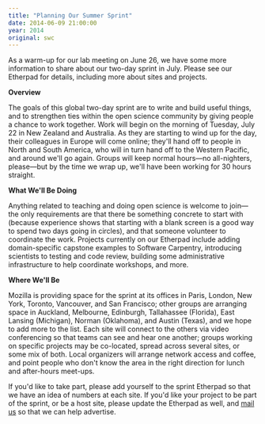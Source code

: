 ```yaml
---
title: "Planning Our Summer Sprint"
date: 2014-06-09 21:00:00
year: 2014
original: swc
---
```

<p>
  As a warm-up for our lab meeting on June 26,
  we have some more information to share
  about our two-day sprint in July.
  Please see our Etherpad for details,
  including more about sites and projects.
</p>
<p><strong>Overview</strong></p>
<p>
  The goals of this global two-day sprint are to write and build useful things,
  and to strengthen ties within the open science community by giving people a chance to work together.
  Work will begin on the morning of Tuesday, July 22 in New Zealand and Australia.
  As they are starting to wind up for the day,
  their colleagues in Europe will come online;
  they'll hand off to people in North and South America,
  who will in turn hand off to the Western Pacific, and around we'll go again.
  Groups will keep normal hours&mdash;no all-nighters, please&mdash;but by the time we wrap up,
  we'll have been working for 30 hours straight.
</p>
<p><strong>What We'll Be Doing</strong></p>
<p>
  Anything related to teaching and doing open science is welcome to join&mdash;the only requirements are that
  there be something concrete to start with
  (because experience shows that starting with a blank screen is a good way to spend two days going in circles),
  and that someone volunteer to coordinate the work.
  Projects currently on our Etherpad
  include adding domain-specific capstone examples to Software Carpentry,
  introducing scientists to testing and code review,
  building some administrative infrastructure to help coordinate workshops,
  and more.
</p>
<p><strong>Where We'll Be</strong></p>
<p>
  Mozilla is providing space for the sprint at its offices
  in Paris, London, New York, Toronto, Vancouver, and San Francisco;
  other groups are arranging space in Auckland, Melbourne, Edinburgh,
  Tallahassee (Florida), East Lansing (Michigan), Norman (Oklahoma), and Austin (Texas),
  and we hope to add more to the list.
  Each site will connect to the others via video conferencing so that teams can see and hear one another;
  groups working on specific projects may be co-located, spread across several sites, or some mix of both.
  Local organizers will arrange network access and coffee,
  and point people who don't know the area in the right direction for lunch and after-hours meet-ups.
</p>
<p>
  If you'd like to take part,
  please add yourself to the sprint Etherpad
  so that we have an idea of numbers at each site.
  If you'd like your project to be part of the sprint,
  or be a host site,
  please update the Etherpad as well,
  and <a href="mailto:{{site.author.email}}">mail us</a> so that we can help advertise.
</p>
